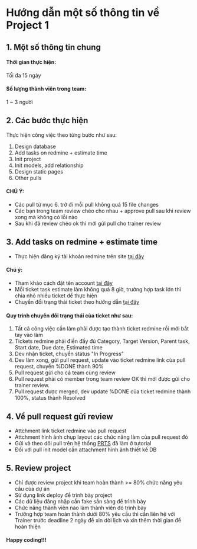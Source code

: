 # Hướng dẫn một số thông tin về Project 1

## 1. Một số thông tin chung
#### Thời gian thực hiện:
Tối đa 15 ngày
#### Số lượng thành viên trong team:
1 ~ 3 người

## 2. Các bước thực hiện
Thực hiện công việc theo từng bước như sau:
1. Design database
2. Add tasks on redmine + estimate time
3. Init project
4. Init models, add relationship
5. Design static pages
6. Other pulls

#### CHÚ Ý:
- Các pull từ mục 6. trở đi mỗi pull không quá 15 file changes
- Các bạn trong team review chéo cho nhau + approve pull sau khi review xong mà không có lỗi nào
- Sau khi đã review chéo ok thì mới gửi pull cho trainer review

## 3. Add tasks on redmine + estimate time
- Thực hiện đăng ký tài khoản redmine trên site [tại đây](https://edu-redmine.sun-asterisk.vn/)
#### Chú ý:
- Tham khảo cách đặt tên account [tại đây](https://github.com/framgia/Training-Guideline/blob/master/Rails/RegisterEduRedmine.png)
- Mỗi ticket task estimate làm không quá 8 giờ, trường hợp task lớn thì chia nhỏ nhiều ticket để thực hiện
- Chuyển đổi trạng thái ticket theo hướng dẫn [tại đây](https://github.com/framgia/Training-Guideline/blob/master/WorkingProcess/redmine/redmine.md)

#### Quy trình chuyển đổi trạng thái của ticket như sau:
1. Tất cả công việc cần làm phải được tạo thành ticket redmine rồi mới bắt tay vào làm
2. Tickets redmine phải điền đầy đủ Category, Target Version, Parent task, Start date, Due date, Estimated time
3. Dev nhận ticket, chuyển status "In Progress"
4. Dev làm xong, gửi pull request, update vào ticket redmine link của pull request, chuyển %DONE thành 90%
5. Pull request gửi cho cả team cùng review
6. Pull request phải có member trong team review OK thì mới được gửi cho trainer review.
7. Pull request được merged, dev update %DONE của ticket redmine thành 100%, status thành Resolved

## 4. Về pull request gửi review
- Attchment link ticket redmine vào pull request
- Attchment hình ảnh chụp layout các chức năng làm của pull request đó
- Gửi và theo dõi pull trên hệ thống [PRTS](https://prts.sun-asterisk.vn/) đã làm ở tutorial
- Đối với pull init model cần attachment hình ảnh thiết kế DB

## 5. Review project
- Chỉ được review project khi team hoàn thành >= 80% chức năng yêu cầu của dự án
- Sử dụng link deploy để trình bày project
- Các dữ liệu đăng nhập cần fake sẵn sàng để trình bày
- Chức năng thành viên nào làm thành viên đó trình bày
- Trường hợp team hoàn thành dưới 80% yêu cầu thì cần liên hệ với Trainer trước deadline 2 ngày để xin dời lịch và xin thêm thời gian để hoàn thiện

#### Happy coding!!!
